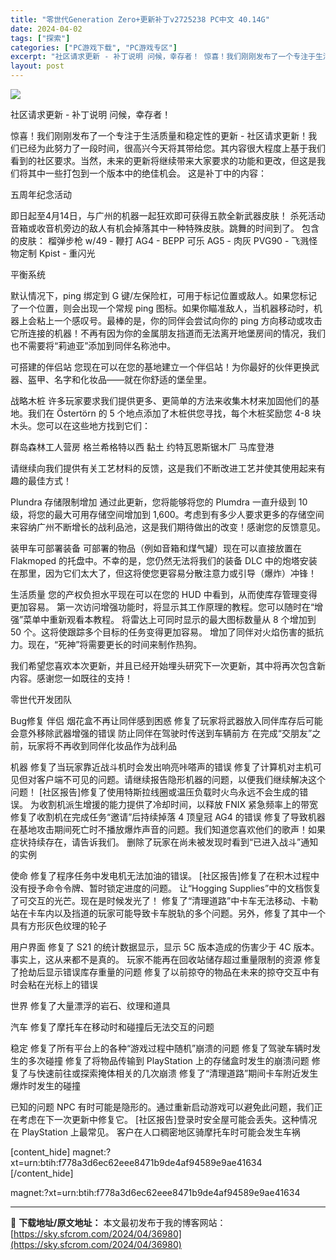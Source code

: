 ```yaml
---
title: "零世代Generation Zero+更新补丁v2725238 PC中文 40.14G"
date: 2024-04-02
tags: ["探索"]
categories: ["PC游戏下载", "PC游戏专区"]
excerpt: "社区请求更新 - 补丁说明 问候，幸存者！ 惊喜！我们刚刚发布了一个专注于生活质量和稳定性的更新 - 社区请求更新！我们已经为此努力了一段时间，很高兴今天将其带给您。其内容很大程度上基于我们看到的社区要求。当然，未来的更新将继续带来大家要求的功能和更改，但这是我们将其中一些打包到一个版本中的绝佳机会&hellip;"
layout: post
---
```


<img class="game_header_image_full aligncenter" src="https://sky.sfcrom.com/wp-content/uploads/2024/04/20240402081150-d310f.jpeg" />

社区请求更新 - 补丁说明
问候，幸存者！

惊喜！我们刚刚发布了一个专注于生活质量和稳定性的更新 - 社区请求更新！我们已经为此努力了一段时间，很高兴今天将其带给您。其内容很大程度上基于我们看到的社区要求。当然，未来的更新将继续带来大家要求的功能和更改，但这是我们将其中一些打包到一个版本中的绝佳机会。
这是补丁中的内容：

五周年纪念活动

即日起至4月14日，与广州的机器一起狂欢即可获得五款全新武器皮肤！
杀死活动音箱或收音机旁边的敌人有机会掉落其中一种特殊皮肤。跳舞的时间到了。
包含的皮肤：
榴弹步枪 w/49 - 鞭打
AG4 - BEPP 可乐
AG5 - 肉灰
PVG90 - 飞溅怪物定制
Kpist - 重闪光

平衡系统

默认情况下，ping 绑定到 G 键/左保险杠，可用于标记位置或敌人。如果您标记了一个位置，则会出现一个常规 ping 图标。如果你瞄准敌人，当机器移动时，机器上会粘上一个感叹号。最棒的是，你的同伴会尝试向你的 ping 方向移动或攻击它所连接的机器！不再有因为你的金属朋友挡道而无法离开地堡房间的情况，我们也不需要将“莉迪亚”添加到同伴名称池中。

可搭建的伴侣站
您现在可以在您的基地建立一个伴侣站！为你最好的伙伴更换武器、盔甲、名字和化妆品——就在你舒适的堡垒里。

战略木桩
许多玩家要求我们提供更多、更简单的方法来收集木材来加固他们的基地。我们在 Östertörn 的 5 个地点添加了木桩供您寻找，每个木桩奖励您 4-8 块木头。您可以在这些地方找到它们：

群岛森林工人营房
格兰希格特以西
黏土
约特瓦恩斯锯木厂
马库登港

请继续向我们提供有关工艺材料的反馈，这是我们不断改进工艺并使其使用起来有趣的最佳方式！

Plundra 存储限制增加
通过此更新，您将能够将您的 Plumdra 一直升级到 10 级，将您的最大可用存储空间增加到 1,600。考虑到有多少人要求更多的存储空间来容纳广州不断增长的战利品池，这是我们期待做出的改变！感谢您的反馈意见。

装甲车可部署装备
可部署的物品（例如音箱和煤气罐）现在可以直接放置在 Flakmoped 的托盘中。不幸的是，您仍然无法将我们的装备 DLC 中的炮塔安装在那里，因为它们太大了，但这将使您更容易分散注意力或引导（爆炸）冲锋！

生活质量
您的产权负担水平现在可以在您的 HUD 中看到，从而使库存管理变得更加容易。
第一次访问增强功能时，将显示其工作原理的教程。您可以随时在“增强”菜单中重新观看本教程。
将雷达上可同时显示的最大图标数量从 8 个增加到 50 个。这将使跟踪多个目标的任务变得更加容易。
增加了同伴对火焰伤害的抵抗力。现在，“死神”将需要更长的时间来制作热狗。

我们希望您喜欢本次更新，并且已经开始埋头研究下一次更新，其中将再次包含新内容。感谢您一如既往的支持！

零世代开发团队

Bug修复
伴侣
烟花盒不再让同伴感到困惑
修复了玩家将武器放入同伴库存后可能会意外移除武器增强的错误
防止同伴在驾驶时传送到车辆前方
在完成“交朋友”之前，玩家将不再收到同伴化妆品作为战利品

机器
修复了当玩家靠近战斗机时会发出响亮咔嗒声的错误
修复了计算机对主机可见但对客户端不可见的问题。请继续报告隐形机器的问题，以便我们继续解决这个问题！
[社区报告]修复了使用特斯拉线圈或温压负载时火鸟永远不会生成的错误。
为收割机派生增援的能力提供了冷却时间，以释放 FNIX 紧急频率上的带宽
修复了收割机在完成任务“邀请”后持续掉落 4 顶皇冠 AG4 的错误
修复了导致机器在基地攻击期间死亡时不播放爆炸声音的问题。我们知道您喜欢他们的歌声！如果症状持续存在，请告诉我们。
删除了玩家在尚未被发现时看到“已进入战斗”通知的实例

使命
修复了程序任务中发电机无法加油的错误。
[社区报告]修复了在积木过程中没有授予命令令牌、暂时锁定进度的问题。
让“Hogging Supplies”中的文档恢复了可交互的光芒。现在是时候发光了！
修复了“清理道路”中卡车无法移动、卡勒站在卡车内以及挡道的玩家可能导致卡车脱轨的多个问题。另外，修复了其中一个具有方形灰色纹理的轮子

用户界面
修复了 S21 的统计数据显示，显示 5C 版本造成的伤害少于 4C 版本。事实上，这从来都不是真的。
玩家不能再在回收站储存超过重量限制的资源
修复了抢劫后显示错误库存重量的问题
修复了以前掠夺的物品在未来的掠夺交互中有时会粘在光标上的错误

世界
修复了大量漂浮的岩石、纹理和道具

汽车
修复了摩托车在移动时和碰撞后无法交互的问题

稳定
修复了所有平台上的各种“游戏过程中随机”崩溃的问题
修复了驾驶车辆时发生的多次碰撞
修复了将物品传输到 PlayStation 上的存储盒时发生的崩溃问题
修复了与快速前往或探索掩体相关的几次崩溃
修复了“清理道路”期间卡车附近发生爆炸时发生的碰撞

已知的问题
NPC 有时可能是隐形的。通过重新启动游戏可以避免此问题，我们正在考虑在下一次更新中修复它。
[社区报告]登录时安全屋可能会丢失。这种情况在 PlayStation 上最常见。
客户在人口稠密地区骑摩托车时可能会发生车祸

[content_hide]
magnet:?xt=urn:btih:f778a3d6ec62eee8471b9de4af94589e9ae41634
[/content_hide]

<!--wechatfans start-->
magnet:?xt=urn:btih:f778a3d6ec62eee8471b9de4af94589e9ae41634
<!--wechatfans end-->

---
📖 **下载地址/原文地址：** 本文最初发布于我的博客网站：[https://sky.sfcrom.com/2024/04/36980](https://sky.sfcrom.com/2024/04/36980)
